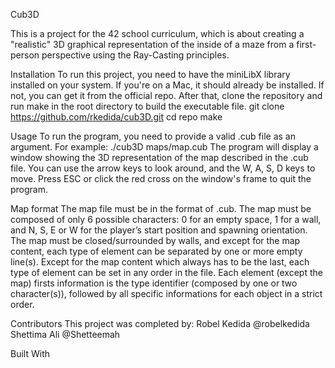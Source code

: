 Cub3D

This is a project for the 42 school curriculum, which is about creating a "realistic" 3D graphical representation of the inside of a maze from a first-person perspective using the Ray-Casting principles.

Installation
To run this project, you need to have the miniLibX library installed on your system. If you're on a Mac, it should already be installed. If not, you can get it from the official repo. After that, clone the repository and run make in the root directory to build the executable file.
git clone https://github.com/rkedida/cub3D.git
cd repo
make

Usage
To run the program, you need to provide a valid .cub file as an argument. For example:
./cub3D maps/map.cub
The program will display a window showing the 3D representation of the map described in the .cub file. You can use the arrow keys to look around, and the W, A, S, D keys to move. Press ESC or click the red cross on the window's frame to quit the program.

Map format
The map file must be in the format of .cub. The map must be composed of only 6 possible characters: 0 for an empty space, 1 for a wall, and N, S, E or W for the player’s start position and spawning orientation.
The map must be closed/surrounded by walls, and except for the map content, each type of element can be separated by one or more empty line(s). Except for the map content which always has to be the last, each type of element can be set in any order in the file.
Each element (except the map) firsts information is the type identifier (composed by one or two character(s)), followed by all specific informations for each object in a strict order.

Contributors
This project was completed by:
Robel Kedida @robelkedida
Shettima Ali @Shetteemah

Built With

